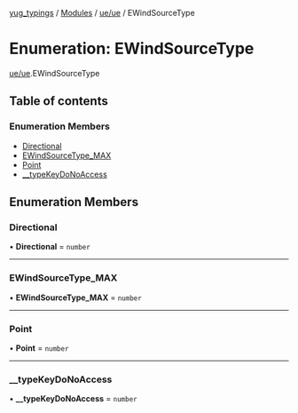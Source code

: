 [yug_typings](../README.md) / [Modules](../modules.md) / [ue/ue](../modules/ue_ue.md) / EWindSourceType

# Enumeration: EWindSourceType

[ue/ue](../modules/ue_ue.md).EWindSourceType

## Table of contents

### Enumeration Members

- [Directional](ue_ue.EWindSourceType.md#directional)
- [EWindSourceType\_MAX](ue_ue.EWindSourceType.md#ewindsourcetype_max)
- [Point](ue_ue.EWindSourceType.md#point)
- [\_\_typeKeyDoNoAccess](ue_ue.EWindSourceType.md#__typekeydonoaccess)

## Enumeration Members

### Directional

• **Directional** = `number`

___

### EWindSourceType\_MAX

• **EWindSourceType\_MAX** = `number`

___

### Point

• **Point** = `number`

___

### \_\_typeKeyDoNoAccess

• **\_\_typeKeyDoNoAccess** = `number`
